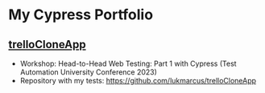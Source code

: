 # My Cypress Portfolio

## [trelloCloneApp](/trelloCloneApp)
- Workshop: Head-to-Head Web Testing: Part 1 with Cypress (Test Automation University Conference 2023)
- Repository with my tests: https://github.com/lukmarcus/trelloCloneApp
